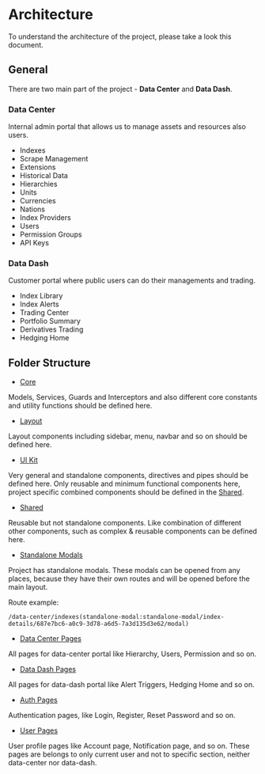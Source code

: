 # Architecture

To understand the architecture of the project, please take a look this document.

## General

There are two main part of the project - **Data Center** and **Data Dash**.

### Data Center

Internal admin portal that allows us to manage assets and resources also users.

- Indexes
- Scrape Management
- Extensions
- Historical Data
- Hierarchies
- Units
- Currencies
- Nations
- Index Providers
- Users
- Permission Groups
- API Keys

### Data Dash

Customer portal where public users can do their managements and trading.

- Index Library
- Index Alerts
- Trading Center
- Portfolio Summary
- Derivatives Trading
- Hedging Home

## Folder Structure

- [Core](../src/app/core)

Models, Services, Guards and Interceptors and also different core constants and utility functions should be defined here.

- [Layout](../src/app/layout)

Layout components including sidebar, menu, navbar and so on should be defined here.

- [UI Kit](../src/app/ui-kit)

Very general and standalone components, directives and pipes should be defined here. Only reusable and minimum functional components here, project specific combined components should be defined in the [Shared](../src/app/shared).

- [Shared](../src/app/shared)

Reusable but not standalone components. Like combination of different other components, such as complex & reusable components can be defined here.

- [Standalone Modals](../src/app/standalone-modals)

Project has standalone modals. These modals can be opened from any places, because they have their own routes and will be opened before the main layout. 

Route example:

```text
/data-center/indexes(standalone-modal:standalone-modal/index-details/687e7bc6-a0c9-3d78-a6d5-7a3d135d3e62/modal)
```

- [Data Center Pages](../src/app/pages/data-center)

All pages for data-center portal like Hierarchy, Users, Permission and so on.

- [Data Dash Pages](../src/app/pages/data-dash)

All pages for data-dash portal like Alert Triggers, Hedging Home and so on.

- [Auth Pages](../src/app/pages/auth)

Authentication pages, like Login, Register, Reset Password and so on.

- [User Pages](../src/app/pages/user)

User profile pages like Account page, Notification page, and so on. These pages are belongs to only current user and not to specific section, neither data-center nor data-dash.

